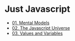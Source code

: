# Just Javascript

* [01. Mental Models](./01-mental-models.md)
* [02. The Javascript Universe](./02-the-javascript-universe.md)
* [03. Values and Variables](./03-values-and-variables.md)